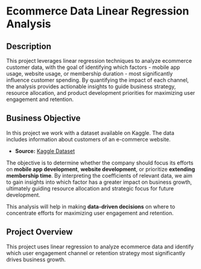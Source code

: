 
# Ecommerce Data Linear Regression Analysis

## Description

This project leverages linear regression techniques to analyze ecommerce customer data, with the goal of identifying which factors - mobile app usage, website usage, or membership duration - most significantly influence customer spending. By quantifying the impact of each channel, the analysis provides actionable insights to guide business strategy, resource allocation, and product development priorities for maximizing user engagement and retention.



## Business Objective

In this project we work with a dataset available on Kaggle. The data includes information about customers of an e-commerce website.
- **Source:** [Kaggle Dataset](https://www.kaggle.com/datasets/kolawale/focusing-on-mobile-app-or-website)

The objective is to determine whether the company should focus its efforts on **mobile app development**, **website development**, or prioritize **extending membership time**. By interpreting the coefficients of relevant data, we aim to gain insights into which factor has a greater impact on business growth, ultimately guiding resource allocation and strategic focus for future development.

This analysis will help in making **data-driven decisions** on where to concentrate efforts for maximizing user engagement and retention.



## Project Overview

This project uses linear regression to analyze ecommerce data and identify which user engagement channel or retention strategy most significantly drives business growth.



